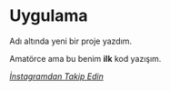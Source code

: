 # <h1>Uygulama</h1> Adı altında yeni bir proje yazdım.
<p> Amatörce ama bu benim <strong>ilk</strong> kod yazışım.</p>
<a href="https://www.instagram.com/kursad.almaz" target="=blank"><i>İnstagramdan Takip Edin </i><a/> 
